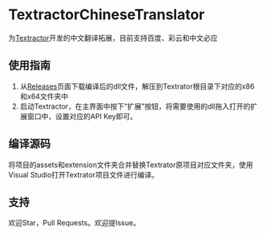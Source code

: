 # TextractorChineseTranslator
为[Textractor](https://github.com/Artikash/Textractor/)开发的中文翻译拓展，目前支持百度、彩云和中文必应

## 使用指南

1. 从[Releases](https://github.com/CrystalRays/TextractorChineseTranslator/releases)页面下载编译后的dll文件，解压到Textrator根目录下对应的x86和x64文件夹中
2. 启动Textractor，在主界面中按下“扩展”按钮，将需要使用的dll拖入打开的扩展窗口中，设置对应的API Key即可。

## 编译源码

将项目的assets和extension文件夹合并替换Textrator原项目对应文件夹，使用Visual Studio打开Textrator项目文件进行编译。

## 支持

欢迎Star，Pull Requests。欢迎提Issue。
